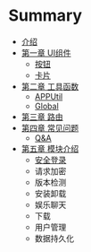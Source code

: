# Summary

* [介绍](README.md)
* [第一章 UI组件](chapter1.md)
  * [按钮](chapter1/qia-pian.md)
  * [卡片](chapter1/sa-da.md)
* [第二章 工具函数](di-er-zhang.md)
  * [APPUtil](di-er-zhang/platform.md)
  * [Global](di-er-zhang/global.md)
* [第三章 路由](di-san-zhang.md)
* [第四章 常见问题](di-si-zhang-chang-jian-wen-ti.md)
  * [Q&A](di-san-zhang/qanda.md)
* [第五章  模块介绍](di-wu-zhang.md)
  * [安全登录](di-wu-zhang/an-quan-deng-lu-mo-kuai.md)
  * 请求加密
  * 版本检测
  * 安装卸载
  * 娱乐聊天
  * 下载
  * 用户管理
  * 数据持久化


